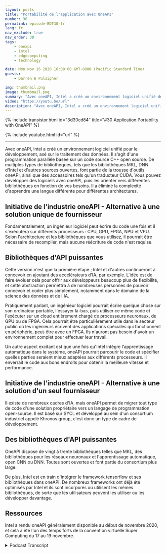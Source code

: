 ```yaml
---
layout: posts
title: "Portabilité de l'application avec OneAPI"
number: 30
permalink: episode-EDT30-fr
lang: fr
nav_exclude: true
nav_order: 30
tags:
    - oneapi
    - intel
    - edgecomputing
    - technology

date: Mon Nov 16 2020 16:00:00 GMT-0800 (Pacific Standard Time)
guests:
    - Darren W Pulsipher

img: thumbnail.png
image: thumbnail.png
summary: "Avec oneAPI, Intel a créé un environnement logiciel unifié destiné au développement, axé sur le traitement des données. Gretchen Stewart, scientifique en chef des données du secteur public chez Intel, discute de cette technologie avec Darren Pulsipher, architecte principal des solutions chez Intel, qui élimine le besoin d'utiliser un langage différent pour différentes architectures."
video: "https://youtu.be/url"
description: "Avec oneAPI, Intel a créé un environnement logiciel unifié destiné au développement, axé sur le traitement des données. Gretchen Stewart, scientifique en chef des données du secteur public chez Intel, discute de cette technologie avec Darren Pulsipher, architecte principal des solutions chez Intel, qui élimine le besoin d'utiliser un langage différent pour différentes architectures."
---
```


<div>
{% include transistor.html id="3d30cd84" title="#30 Application Portability with OneAPI" %}

{% include youtube.html id="url" %}
</div>

---

Avec oneAPI, Intel a créé un environnement logiciel unifié pour le développement, axé sur le traitement des données. Il s'agit d'une programmation parallèle basée sur un code source C++ open source. De multiples types de bibliothèques, tels que les bibliothèques MKL, DNN d'Intel et d'autres sources ouvertes, font partie de la trousse d'outils oneAPI, ainsi que des accessoires tels qu'un traducteur CUDA. Vous pouvez développer des logiciels avec oneAPI, puis les orienter vers différentes bibliothèques en fonction de vos besoins. Il a éliminé la complexité d'apprendre une langue différente pour différentes architectures.

## Initiative de l'industrie oneAPI - Alternative à une solution unique de fournisseur

Fondamentalement, un ingénieur logiciel peut écrire du code une fois et il s'exécutera sur différents processeurs : CPU, GPU, FPGA, NPU et VPU. Selon l'architecture et les bibliothèques que vous utilisez, il pourrait être nécessaire de recompiler, mais aucune réécriture de code n'est requise.

## Bibliothèques d'API puissantes

Cette version n'est que la première étape ; Intel et d'autres continueront à concevoir en ajoutant des accélérateurs d'IA, par exemple. L'idée est de faire évoluer cela pour offrir aux développeurs beaucoup plus de flexibilité, et cette abstraction permettra à de nombreuses personnes de pouvoir concevoir et coder plus simplement, notamment dans le domaine de la science des données et de l'IA.

Pratiquement parlant, un ingénieur logiciel pourrait écrire quelque chose sur son ordinateur portable, l'essayer là-bas, puis utiliser ce même code et l'exécuter sur un cloud entièrement chargé de processeurs neuronaux, de GPU ou de FPGA. Cela pourrait être particulièrement utile dans le secteur public où les ingénieurs écrivent des applications spéciales qui fonctionnent en périphérie, peut-être avec un FPGA. Ils n'auront pas besoin d'avoir un environnement complet pour effectuer leur travail.

Un autre aspect excitant est que une fois qu'Intel intègre l'apprentissage automatique dans le système, oneAPI pourrait parcourir le code et spécifier quelles parties seraient mieux adaptées aux différents processeurs. Il enverrait le code aux bons endroits pour obtenir la meilleure vitesse et performance.

## Initiative de l'industrie oneAPI - Alternative à une solution d'un seul fournisseur

Il existe de nombreux cadres d'IA, mais oneAPI permet de migrer tout type de code d'une solution propriétaire vers un langage de programmation open-source. Il est basé sur SYCL et développé au sein d'un consortium industriel appelé Khronos group, c'est donc un type de cadre de développement.

## Des bibliothèques d'API puissantes

OneAPI dispose de vingt à trente bibliothèques telles que MKL, des bibliothèques pour les réseaux neuronaux et l'apprentissage automatique, open CNN ou DNN. Toutes sont ouvertes et font partie du consortium plus large.

De plus, Intel est en train d'intégrer le framework tensorflow et ses bibliothèques dans oneAPI. De nombreux frameworks ont déjà été optimisés par Intel et ils sont incorporés ou utilisent les mêmes bibliothèques, de sorte que les utilisateurs peuvent les utiliser ou les développer davantage.

## Ressources

Intel a rendu oneAPI généralement disponible au début de novembre 2020, et cela a été l'un des temps forts de la convention virtuelle Super Computing du 17 au 19 novembre.



<details>
<summary> Podcast Transcript </summary>

<p></p>

</details>

